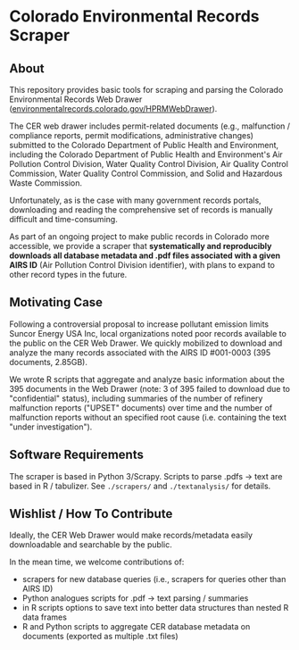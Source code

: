 # Colorado Environmental Records Scraper

## About

This repository provides basic tools for scraping and parsing the Colorado Environmental Records Web Drawer ([environmentalrecords.colorado.gov/HPRMWebDrawer](http://environmentalrecords.colorado.gov/HPRMWebDrawer)).

The CER web drawer includes permit-related documents (e.g., malfunction / compliance reports, permit modifications, administrative changes) submitted to the Colorado Department of Public Health and Environment, including the Colorado Department of Public Health and Environment's Air Pollution Control Division, Water Quality Control Division, Air Quality Control Commission, Water Quality Control Commission, and Solid and Hazardous Waste Commission.

Unfortunately, as is the case with many government records portals, downloading and reading the comprehensive set of records is manually difficult and time-consuming.

As part of an ongoing project to make public records in Colorado more accessible, we provide a scraper that **systematically and reproducibly downloads all database metadata and .pdf files associated with a given AIRS ID** (Air Pollution Control Division identifier), with plans to expand to other record types in the future.

## Motivating Case

Following a controversial proposal to increase pollutant emission limits Suncor Energy USA Inc, local organizations noted poor records available to the public on the CER Web Drawer. We quickly mobilized to download and analyze the many records associated with the AIRS ID #001-0003 (395 documents, 2.85GB).

We wrote R scripts that aggregate and analyze basic information about the 395 documents in the Web Drawer (note: 3 of 395 failed to download due to "confidential" status), including summaries of the number of refinery malfunction reports ("UPSET" documents) over time and the number of malfunction reports without an specified root cause (i.e. containing the text "under investigation").

## Software Requirements

The scraper is based in Python 3/Scrapy. Scripts to parse .pdfs -> text are based in R / tabulizer. See `./scrapers/` and `./textanalysis/` for details.

## Wishlist / How To Contribute

Ideally, the CER Web Drawer would make records/metadata easily downloadable and searchable by the public.

In the mean time, we welcome contributions of:

* scrapers for new database queries (i.e., scrapers for queries other than AIRS ID)
* Python analogues scripts for .pdf -> text parsing / summaries
* in R scripts options to save text into better data structures than nested R data frames
* R and Python scripts to aggregate CER database metadata on documents (exported as multiple .txt files)
